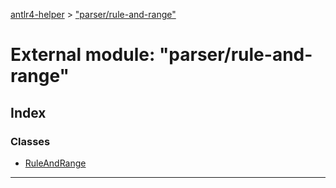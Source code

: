 [antlr4-helper](../README.md) > ["parser/rule-and-range"](../modules/_parser_rule_and_range_.md)

# External module: "parser/rule-and-range"

## Index

### Classes

* [RuleAndRange](../classes/_parser_rule_and_range_.ruleandrange.md)

---

